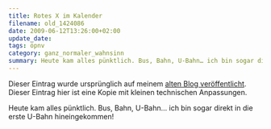 ```yaml
---
title: Rotes X im Kalender
filename: old_1424086
date: 2009-06-12T13:26:00+02:00
update_date:
tags: öpnv
category: ganz_normaler_wahnsinn
summary: Heute kam alles pünktlich. Bus, Bahn, U-Bahn… ich bin sogar direkt in die erste U-Bahn hineingekommen!
---
```

Dieser Eintrag wurde ursprünglich auf meinem [alten Blog veröffentlicht](https://stu.blogger.de/stories/1424086/). Dieser Eintrag hier ist eine Kopie mit kleinen technischen Anpassungen.

Heute kam alles pünktlich. Bus, Bahn, U-Bahn… ich bin sogar direkt in die erste U-Bahn hineingekommen!
